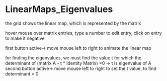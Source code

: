 # LinearMaps_Eigenvalues

the grid shows the linear map, which is represented by the matrix

hover mouse over matrix entries, type a number to edit entry,
click on entry to make it negative

first button active-> move mouse left to right to animate the linear map

for finding the eigenvalues, we must find the value t for which the determinant of (matrix A - t * Identity Matrix) =0
-> t is eigenvalue of A
second button active-> move mouse left to right to set the t value, to find determinant = 0
  

